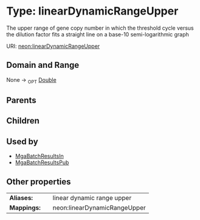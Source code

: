 
# Type: linearDynamicRangeUpper


The upper range of gene copy number in which the threshold cycle versus the dilution factor fits a straight line on a base-10 semi-logarithmic graph

URI: [neon:linearDynamicRangeUpper](https://data.neonscience.org/linearDynamicRangeUpper)


## Domain and Range

None ->  <sub>OPT</sub> [Double](types/Double.md)

## Parents


## Children


## Used by

 * [MgaBatchResultsIn](MgaBatchResultsIn.md)
 * [MgaBatchResultsPub](MgaBatchResultsPub.md)

## Other properties

|  |  |  |
| --- | --- | --- |
| **Aliases:** | | linear dynamic range upper |
| **Mappings:** | | neon:linearDynamicRangeUpper |

